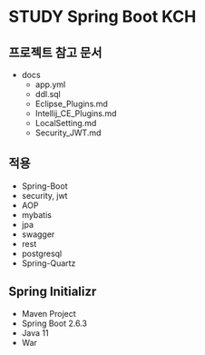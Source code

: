 # STUDY Spring Boot KCH

## 프로젝트 참고 문서

* docs
  * app.yml
  * ddl.sql
  * Eclipse_Plugins.md
  * Intellij_CE_Plugins.md
  * LocalSetting.md
  * Security_JWT.md

## 적용

* Spring-Boot
* security, jwt
* AOP
* mybatis
* jpa
* swagger
* rest
* postgresql
* Spring-Quartz

## Spring Initializr

* Maven Project
* Spring Boot 2.6.3
* Java 11
* War
